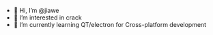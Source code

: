- 👋 Hi, I’m @jiawe
- 👀 I’m interested in crack 
- 🌱 I’m currently learning QT/electron for Cross-platform development

<!---
jiawe/jiawe is a ✨ special ✨ repository because its `README.md` (this file) appears on your GitHub profile.
You can click the Preview link to take a look at your changes.
--->
